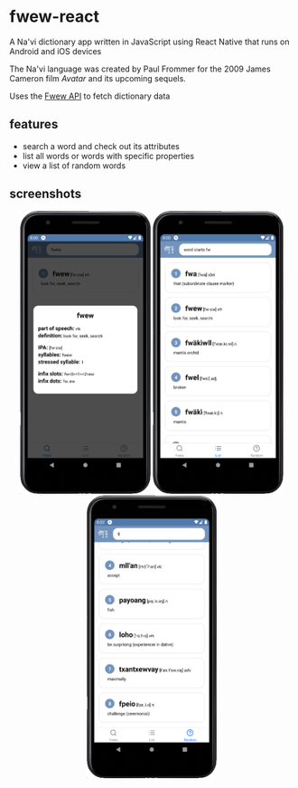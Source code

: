 # fwew-react

A Na'vi dictionary app written in JavaScript using React Native that runs on Android and iOS devices

The Na'vi language was created by Paul Frommer for the 2009 James Cameron film _Avatar_ and its upcoming sequels.

Uses the [Fwew API](https://github.com/fwew/fwew-api) to fetch dictionary data

## features

- search a word and check out its attributes
- list all words or words with specific properties
- view a list of random words

## screenshots

<!-- markdownlint-disable MD033 -->
<p align="center">
  <img src="/.github/images/example-fwew.png" height="500" />
  <img src="/.github/images/example-list.png" height="500" />
  <img src="/.github/images/example-random.png" height="500" />
</p>
